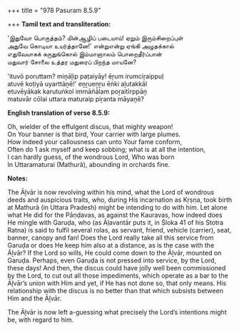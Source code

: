 +++
title = "978 Pasuram 8.5.9"

+++
**Tamil text and transliteration:**

'இதுவோ பொருத்தம்? மின்ஆழிப் படையாய்! ஏறும் இரும்சிறைப்புள்  
அதுவே கொடியா உயர்த்தானே!' என்றுஎன்று ஏங்கி அழுதக்கால்  
எதுவேயாகக் கருதுங்கொல் இம்மாஞாலம் பொறைதீர்ப்பான்  
மதுவார் சோலை உத்தர மதுரைப் பிறந்த மாயனே?

'ituvō poruttam? miṉāḻip paṭaiyāy! ēṟum irumciṟaippuḷ  
atuvē koṭiyā uyarttāṉē!' eṉṟueṉṟu ēṅki aḻutakkāl  
etuvēyākak karutuṅkol immāñālam poṟaitīrppāṉ  
matuvār cōlai uttara maturaip piṟanta māyaṉē?

**English translation of verse 8.5.9:**

Oh, wielder of the effulgent discus, that mighty weapon!  
On Your banner is that bird, Your carrier with large plumes.  
How indeed your callousness can unto Your fame conform,  
Often do 1 ask myself and keep sobbing; what is at all the intention,  
I can hardly guess, of the wondrous Lord, Who was born  
In Uttaramaturai (Mathurā), abounding in orchards fine.

**Notes:**

The Āḻvār is now revolving within his mind, what the Lord of wondrous deeds and auspicious traits, who, during His incarnation as Kṛṣṇa, took birth at Mathurā (in Uttara Pradesh) might be intending to do with him. Let alone what He did for the Pāṇḍavas, as against the Kauravas, how indeed does He mingle with Garuḍa, who (as Āḷavantār puts it, in Śloka 41 of his Stotra Ratna) is said to fulfil several rolas, as servant, friend, vehicle (carrier), seat, banner, canopy and fan! Does the Lord really take all this service from Garuḍa or does He keep him also at a distance, as is the case with the Āḻvār? If the Lord so wills, He could come down to the Āḻvār, mounted on Garuḍa. Perhaps, even Garuḍa is not pressed into service, by the Lord, these days! And then, the discus could have jolly well been commissioned by the Lord, to cut out all those impediments, which operate as a bar to the Āḻvār’s union with Him and yet, if He has not done so, that only means. His relationship with the discus is no better than that which subsists between Him and the Āḻvār.

The Āḻvār is now left a-guessing what precisely the Lord’s intentions might be, with regard to him.


